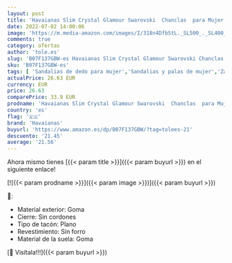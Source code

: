 ```yaml
---
layout: post
title: 'Havaianas Slim Crystal Glamour Swarovski  Chanclas  para Mujer  Rosa  Oro Rosa / Oro Rosa Metálico   33/34 EU'
date: 2022-07-02 14:00:06
image: 'https://m.media-amazon.com/images/I/318n4DfbStL._SL500_._SL400_.jpg'
comments: true
category: ofertas
author: 'tole.es'
slug: 'B07F137GBW-es Havaianas Slim Crystal Glamour Swarovski Chanclas para...'
sku: 'B07F137GBW-es'
tags: [ 'Sandalias de dedo para mujer','Sandalias y palas de mujer','Zapatos','Zapatos para mujer','Zapatos y complementos','havaianas','swarovski','🇪🇸', ]
actualPrice: 26.63 EUR
currency: EUR
price: 26.63
comparePrice: 33.9 EUR
prodname: 'Havaianas Slim Crystal Glamour Swarovski  Chanclas  para Mujer  Rosa  Oro Rosa / Oro Rosa Metálico   33/34 EU'
country: 'es'
flag: '🇪🇸'
brand: 'Havaianas'
buyurl: 'https://www.amazon.es/dp/B07F137GBW/?tag=tolees-21'
descuento: '21.45'
average: '21.56'
---
```


Ahora mismo tienes [{{< param title >}}]({{< param buyurl >}}) en el siguiente enlace!

[![{{< param prodname >}}]({{< param image >}})]({{< param buyurl >}})

🔎:

- Material exterior: Goma
- Cierre: Sin cordones
- Tipo de tacón: Plano
- Revestimiento: Sin forro
- Material de la suela: Goma

[🛒 Visítala!!!]({{< param buyurl >}})
